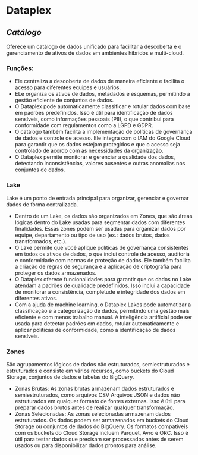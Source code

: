 # Dataplex

## ***Catálogo***
Oferece um catálogo de dados unificado para facilitar a descoberta e o gerenciamento de ativos de dados em ambientes híbridos e multi-cloud.

### Funções:
- Ele centraliza a descoberta de dados de maneira eficiente e facilita o acesso para diferentes equipes e usuários.
- ELe organiza os ativos de dados, metadados e esquemas, permitindo a gestão eficiente de conjuntos de dados.
- O Dataplex pode automaticamente classificar e rotular dados com base em padrões predefinidos. Isso é útil para
identificação de dados sensíveis, como informações pessoais (PII), o que contribui para conformidade com regulamentos como a LGPD e GDPR.
- O catálogo também facilita a implementação de políticas de governança de dados e controle de acesso. Ele integra com o IAM do Google Cloud
para garantir que os dados estejam protegidos e que o acesso seja controlado de acordo com as necessidades da organização.
- O Dataplex permite monitorar e gerenciar a qualidade dos dados, detectando inconsistências, valores ausentes e outras anomalias nos conjuntos de dados.

### Lake
Lake é um ponto de entrada principal para organizar, gerenciar e governar dados de forma centralizada.

- Dentro de um Lake, os dados são organizados em Zones, que são áreas lógicas dentro do Lake usadas para segmentar 
dados com diferentes finalidades. Essas zones podem ser usadas para organizar dados por equipe, departamento ou 
tipo de uso (ex.: dados brutos, dados transformados, etc.).
- O Lake permite que você aplique políticas de governança consistentes em todos os ativos de dados, o que inclui
controle de acesso, auditoria e conformidade com normas de proteção de dados. Ele também facilita a criação de regras
de segurança e a aplicação de criptografia para proteger os dados armazenados.
- O Dataplex oferece funcionalidades para garantir que os dados no Lake atendam a padrões de qualidade predefinidos.
Isso inclui a capacidade de monitorar a consistência, completude e integridade dos dados em diferentes ativos.
- Com a ajuda de machine learning, o Dataplex Lakes pode automatizar a classificação e a categorização de dados,
permitindo uma gestão mais eficiente e com menos trabalho manual. A inteligência artificial pode ser usada para
detectar padrões em dados, rotular automaticamente e aplicar políticas de conformidade, como a identificação de dados sensíveis.

### Zones
São agrupamentos lógicos de dados não estruturados, semiestruturados e estruturados e consiste em vários recursos, como buckets do Cloud Storage, conjuntos de dados e tabelas do BigQuery.

- Zonas Brutas: As zonas brutas armazenam dados estruturados e semiestruturados, como arquivos CSV Arquivos JSON e dados não estruturados em qualquer formato de fontes externas. Isso é útil para preparar dados brutos antes de realizar qualquer transformação.
- Zonas Selecionadas: As zonas selecionadas armazenam dados estruturados. Os dados podem ser armazenados em buckets do Cloud Storage ou conjuntos de dados do BigQuery.
Os formatos compatíveis com os buckets do Cloud Storage incluem Parquet, Avro e ORC. Isso é útil para testar dados que precisam ser processados antes de serem usados ou para disponibilizar dados prontos para análise.
